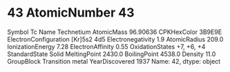 # 43 AtomicNumber                           43
Symbol                                 Tc
Name                           Technetium
AtomicMass                       96.90636
CPKHexColor                        3B9E9E
ElectronConfiguration         [Kr]5s2 4d5
Electronegativity                     1.9
AtomicRadius                        209.0
IonizationEnergy                     7.28
ElectronAffinity                     0.55
OxidationStates                +7, +6, +4
StandardState                       Solid
MeltingPoint                       2430.0
BoilingPoint                       4538.0
Density                              11.0
GroupBlock               Transition metal
YearDiscovered                       1937
Name: 42, dtype: object